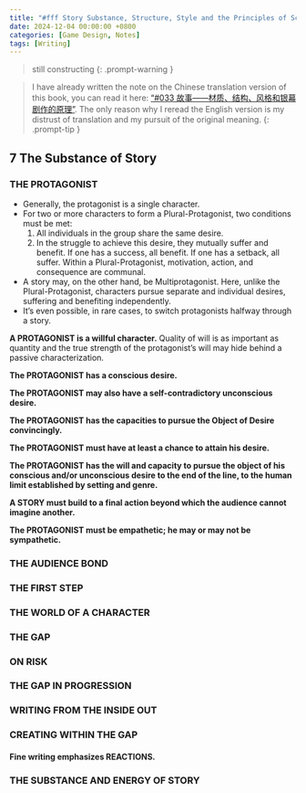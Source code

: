 ```yaml
---
title: "#fff Story Substance, Structure, Style and the Principles of Screenwriting - Part 3 The Principles of Story Design"
date: 2024-12-04 00:00:00 +0800
categories: [Game Design, Notes]
tags: [Writing]
---
```


> still constructing
{: .prompt-warning }

> I have already written the note on the Chinese translation version of this book, you can read it here: [“#033 故事——材质、结构、风格和银幕剧作的原理”](https://cyyanhan.com/posts/033-%E6%95%85%E4%BA%8B-%E6%9D%90%E8%B4%A8-%E7%BB%93%E6%9E%84-%E9%A3%8E%E6%A0%BC%E5%92%8C%E9%93%B6%E5%B9%95%E5%89%A7%E4%BD%9C%E7%9A%84%E5%8E%9F%E7%90%86/). The only reason why I reread the English version is my distrust of translation and my pursuit of the original meaning.
{: .prompt-tip }

## 7 The Substance of Story
### THE PROTAGONIST
- Generally, the protagonist is a single character.
- For two or more characters to form a Plural-Protagonist, two conditions must be met:
    1. All individuals in the group share the same desire. 
    2. In the struggle to achieve this desire, they mutually suffer and benefit. If one has a success, all benefit. If one has a setback, all suffer. Within a Plural-Protagonist, motivation, action, and consequence are communal.
- A story may, on the other hand, be Multiprotagonist. Here, unlike the Plural-Protagonist, characters pursue separate and individual desires, suffering and benefiting independently.
- It’s even possible, in rare cases, to switch protagonists halfway through a story.

**A PROTAGONIST is a willful character.**
Quality of will is as important as quantity and the true strength of the protagonist’s will may hide behind a passive characterization.

**The PROTAGONIST has a conscious desire.**


**The PROTAGONIST may also have a self-contradictory unconscious desire.**

**The PROTAGONIST has the capacities to pursue the Object of Desire convincingly.**

**The PROTAGONIST must have at least a chance to attain his desire.**



**The PROTAGONIST has the will and capacity to pursue the object of his conscious and/or unconscious desire to the end of the line, to the human limit established by setting and genre.**


**A STORY must build to a final action beyond which the audience cannot imagine another.**

**The PROTAGONIST must be empathetic; he may or may not be sympathetic.**

### THE AUDIENCE BOND

### THE FIRST STEP

### THE WORLD OF A CHARACTER

### THE GAP

### ON RISK

### THE GAP IN PROGRESSION

### WRITING FROM THE INSIDE OUT

### CREATING WITHIN THE GAP

#### Fine writing emphasizes REACTIONS.

### THE SUBSTANCE AND ENERGY OF STORY
